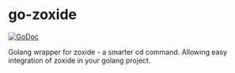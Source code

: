 # go-zoxide

[![GoDoc](https://godoc.org/github.com/lazysegtree/go-zoxide?status.svg)](https://godoc.org/github.com/lazysegtree/go-zoxide)


Golang wrapper for zoxide - a smarter cd command. Allowing easy integration of zoxide in your golang project.

